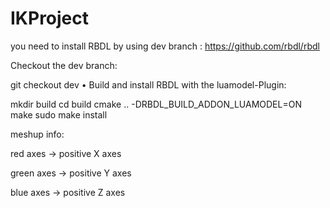# IKProject

you need to install RBDL by using dev branch : https://github.com/rbdl/rbdl

Checkout the dev branch:

git checkout dev
• Build and install RBDL with the luamodel-Plugin:

mkdir build
cd build
cmake .. -DRBDL_BUILD_ADDON_LUAMODEL=ON
make
sudo make install



meshup info:

red axes -> positive X axes

green axes -> positive Y axes

blue axes -> positive Z axes


